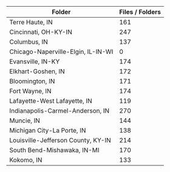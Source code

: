 | Folder                             |   Files / Folders |
|------------------------------------|-------------------|
| Terre Haute, IN                    |               161 |
| Cincinnati, OH-KY-IN               |               247 |
| Columbus, IN                       |               137 |
| Chicago-Naperville-Elgin, IL-IN-WI |                 0 |
| Evansville, IN-KY                  |               174 |
| Elkhart-Goshen, IN                 |               172 |
| Bloomington, IN                    |               171 |
| Fort Wayne, IN                     |               174 |
| Lafayette-West Lafayette, IN       |               119 |
| Indianapolis-Carmel-Anderson, IN   |               270 |
| Muncie, IN                         |               144 |
| Michigan City-La Porte, IN         |               138 |
| Louisville-Jefferson County, KY-IN |               214 |
| South Bend-Mishawaka, IN-MI        |               170 |
| Kokomo, IN                         |               133 |